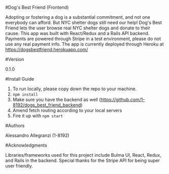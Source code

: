 #Dog's Best Friend (Frontend)

Adopting or fostering a dog is a substantial commitment, and not one everybody can afford. But NYC shelter dogs still need our help! Dog's Best Friend lets the user browse real NYC shelter dogs and donate to their cause. This app was built with React/Redux and a Rails API backend. Payments are powered through Stripe in a test environment, please do not use any real payment info. The app is currently deployed through Heroku at https://dogsbestfriend.herokuapp.com/

#Version

0.1.0

#Install Guide

1. To run locally, please copy down the repo to your machine.
2. `npm install`
3. Make sure you have the backend as well (https://github.com/1-8192/dogs_best_friend_backend)
3. Amend fetch routing according to your local servers
4. Fire it up with `npm start`

#Authors

Alessandro Allegranzi (1-8192)

#Acknowledgments

Libraries/frameworks used for this project include Bulma UI, React, Redux, and Rails in the backend. Special thanks for the Stripe API for being super user friendly.
